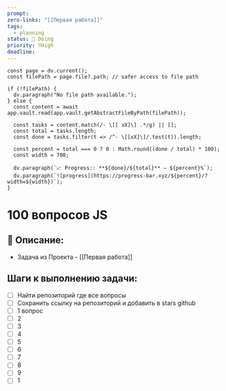 ```yaml
---
prompt: 
zero-links: "[[Первая работа]]"
tags:
  - planning
status: 📌 Doing
priority: ‼️High
deadline:
---
```

```dataviewjs
const page = dv.current();
const filePath = page.file?.path; // safer access to file path

if (!filePath) {
  dv.paragraph("No file path available.");
} else {
  const content = await app.vault.read(app.vault.getAbstractFileByPath(filePath));
  
  const tasks = content.match(/- \[[ xX]\] .*/g) || [];
  const total = tasks.length;
  const done = tasks.filter(t => /^- \[[xX]\]/.test(t)).length;
  
  const percent = total === 0 ? 0 : Math.round((done / total) * 100);
  const width = 700;
  
  dv.paragraph(`📈 Progress:: **${done}/${total}** — ${percent}%`);
  dv.paragraph(`![progress](https://progress-bar.xyz/${percent}/?width=${width})`);
}

```
# 100 вопросов JS
## 📑 Описание:
- Задача из Проекта - [[Первая работа]]

## Шаги к выполнению задачи:
- [ ] Найти репозиторий где все вопросы 
- [ ] Сохранить ссылку на репозиторий и добавить в stars github
- [ ] 1 вопрос
- [ ] 2
- [ ] 3
- [ ] 4
- [ ] 5
- [ ] 6
- [ ] 7
- [ ] 8
- [ ] 9
- [ ] 1